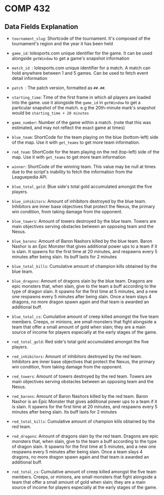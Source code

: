 # COMP 432

## Data Fields Explanation

- `tournament_slug`: Shortcode of the tournament. It's composed of the tournament's region and the year it has been held

- `game_id`: lolesports.com unique identifier for the game. It can be used alongside `getWindow` to get a game's snapshot information
- `match_id `: lolesports.com unique identifier for a match. A match can hold anywhere between 1 and 5 games. Can be used to fetch event detail information
- `patch `: The patch version, formatted as `##.##`.
- `starting_time`: Time of the first frame in which all players are loaded into the game. use it alongside the `game_id` in `getWindow` to get a particular snapshot of the match. e.g the 20th-minute mark's snapshot would be `starting_time + 20 minutes`
- `game_number`: Number of the game within a match. (note that this was estimated, and may not reflect the exact game at times)
- `blue_team`: ShortCode for the team playing on the blue (bottom-left) side of the map. Use it with `get_teams` to get more team information.
- `red_team`:  ShortCode for the team playing on the red (top-left) side of the map. Use it with `get_teams` to get more team information
- `winner`: ShortCode of the winning team. This value may be null at times due to the script's inability to fetch the information from the Leaguepedia API.
- `blue_total_gold`: Blue side's total gold accumulated amongst the five players.
- `blue_inhibitors`: Amount of inhibitors destroyed by the blue team. Inhibitors are inner base objectives that protect the Nexus, the primary win condition, from taking damage from the opponent.
- `blue_towers`: Amount of towers destroyed by the blue team. Towers are main objectives serving obstacles between an opposing team and the Nexus.
- `blue_barons`: Amount of Baron Nashors killed by the blue team. Baron Nashor is an Epic Monster that gives additional power ups to a team if it is slain. It spawns for the first time at 20 minutes, and respawns every 5 minutes after being slain. Its buff lasts for 2 minutes
- `blue_total_kills`: Cumulative amount of champion kills obtained by the blue team.
- `blue_dragons`: Amount of dragons slain by the blue team. Dragons are epic monsters that, when slain, give to the team a buff according to the type of dragon slain. It spawns for the first time at 5 minutes, and a new one respawns every 5 minutes after being slain. Once a team slays 4 dragons, no more dragon spawn again and that team is awarded an additional buff.
- `blue_total_cs`: Cumulative amount of creep killed amongst the five team members. Creeps, or minions, are small monsters that fight alongside a team that offer a small amount of gold when slain; they are a main source of income for players especially at the early stages of the game.
- `red_total_gold`: Red side's total gold accumulated amongst the five players.
- `red_inhibitors`: Amount of inhibitors destroyed by the red team. Inhibitors are inner base objectives that protect the Nexus, the primary win condition, from taking damage from the opponent.
- `red_towers`: Amount of towers destroyed by the red team. Towers are main objectives serving obstacles between an opposing team and the Nexus.
- `red_barons`: Amount of Baron Nashors killed by the red team. Baron Nashor is an Epic Monster that gives additional power ups to a team if it is slain. It spawns for the first time at 20 minutes, and respawns every 5 minutes after being slain. Its buff lasts for 2 minutes
- `red_total_kills`: Cumulative amount of champion kills obtained by the red team.
- `red_dragons`: Amount of dragons slain by the red team. Dragons are epic monsters that, when slain, give to the team a buff according to the type of dragon slain. It spawns for the first time at 5 minutes, and a new one respawns every 5 minutes after being slain. Once a team slays 4 dragons, no more dragon spawn again and that team is awarded an additional buff.
- `red_total_cs`: Cumulative amount of creep killed amongst the five team members. Creeps, or minions, are small monsters that fight alongside a team that offer a small amount of gold when slain; they are a main source of income for players especially at the early stages of the game.